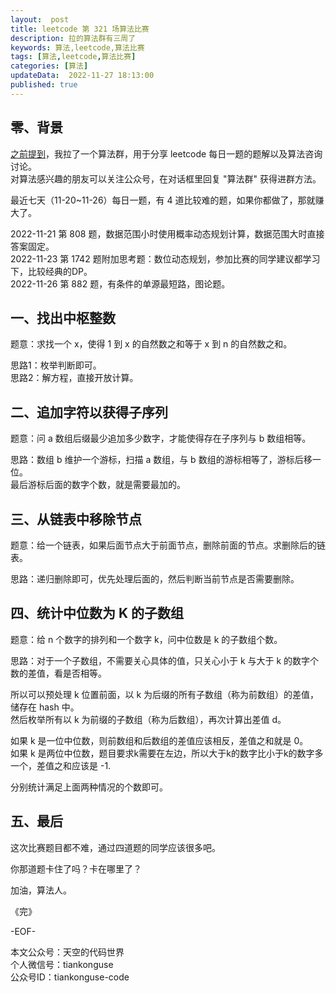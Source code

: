 ```yaml
---   
layout:  post  
title: leetcode 第 321 场算法比赛  
description: 拉的算法群有三周了  
keywords: 算法,leetcode,算法比赛  
tags: [算法,leetcode,算法比赛]    
categories: [算法]  
updateData:  2022-11-27 18:13:00  
published: true  
---  
```



## 零、背景  


[之前提到](https://mp.weixin.qq.com/s/8Vt-7XRNKCuElj0-y0sxQw)，我拉了一个算法群，用于分享 leetcode 每日一题的题解以及算法咨询讨论。  
对算法感兴趣的朋友可以关注公众号，在对话框里回复 "算法群" 获得进群方法。    


最近七天（11-20~11-26）每日一题，有 4 道比较难的题，如果你都做了，那就赚大了。  


2022-11-21 第 808 题，数据范围小时使用概率动态规划计算，数据范围大时直接答案固定。  
2022-11-23 第 1742 题附加思考题：数位动态规划，参加比赛的同学建议都学习下，比较经典的DP。  
2022-11-26 第 882 题，有条件的单源最短路，图论题。  


## 一、找出中枢整数  


题意：求找一个 x，使得 1 到 x 的自然数之和等于 x 到 n 的自然数之和。  


思路1：枚举判断即可。  
思路2：解方程，直接开放计算。  


## 二、追加字符以获得子序列  


题意：问 a 数组后缀最少追加多少数字，才能使得存在子序列与 b 数组相等。  


思路：数组 b 维护一个游标，扫描 a 数组，与 b 数组的游标相等了，游标后移一位。  
最后游标后面的数字个数，就是需要最加的。    


## 三、从链表中移除节点  


题意：给一个链表，如果后面节点大于前面节点，删除前面的节点。求删除后的链表。  


思路：递归删除即可，优先处理后面的，然后判断当前节点是否需要删除。  


## 四、统计中位数为 K 的子数组  


题意：给 n 个数字的排列和一个数字 k，问中位数是 k 的子数组个数。  


思路：对于一个子数组，不需要关心具体的值，只关心小于 k 与大于 k 的数字个数的差值，看是否相等。  


所以可以预处理 k 位置前面，以 k 为后缀的所有子数组（称为前数组）的差值，储存在 hash 中。  
然后枚举所有以 k 为前缀的子数组（称为后数组），再次计算出差值 d。  


如果 k 是一位中位数，则前数组和后数组的差值应该相反，差值之和就是 0。  
如果 k 是两位中位数，题目要求k需要在左边，所以大于k的数字比小于k的数字多一个，差值之和应该是 -1.  


分别统计满足上面两种情况的个数即可。  


## 五、最后  


这次比赛题目都不难，通过四道题的同学应该很多吧。  


你那道题卡住了吗？卡在哪里了？  



加油，算法人。  


《完》  


-EOF-  



本文公众号：天空的代码世界  
个人微信号：tiankonguse  
公众号ID：tiankonguse-code  
  

